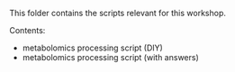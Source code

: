 This folder contains the scripts relevant for this workshop.

Contents:
- metabolomics processing script (DIY)
- metabolomics processing script (with answers)

